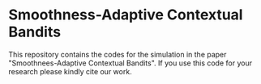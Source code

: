 # Smoothness-Adaptive Contextual Bandits
This repository contains the codes for the simulation in the paper "Smoothnees-Adaptive Contextual Bandits". If you use this code for your research please kindly cite our work.
